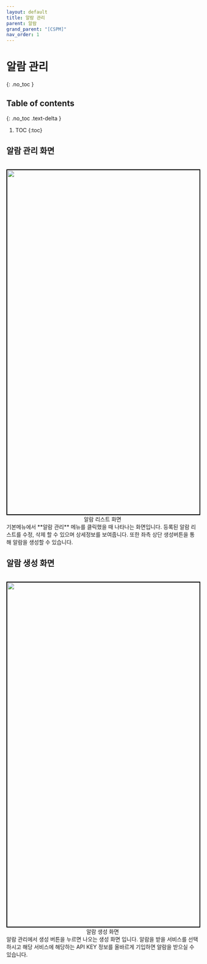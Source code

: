 ```yaml
---
layout: default
title: 알람 관리
parent: 알람
grand_parent: "[CSPM]"
nav_order: 1
---
```


# 알람 관리
{: .no_toc }
<br>

## Table of contents
{: .no_toc .text-delta }

1. TOC
{:toc}

## 알람 관리 화면
<br>
<center>
    <img
        src="../../../../assets/images/알람 관리2.png"
        width="1600"
        height="900"
        style="border: 2px solid black;"
    />
    <figcaption>알람 리스트 화면</figcaption>
</center>
기본메뉴에서 **알람 관리** 메뉴를 클릭했을 때 나타나는 화면입니다.
등록된 알람 리스트를 수정, 삭제 할 수 있으며 상세정보를 보여줍니다.
또한 좌측 상단 생성버튼을 통해 알람을 생성할 수 있습니다.

## 알람 생성 화면
<br>
<center>
    <img
        src="../../../../assets/images/알람 관리1.png"
        width="1600"
        height="900"
        style="border: 2px solid black;"
    />
    <figcaption>알람 생성 화면</figcaption>
</center>
알람 관리에서 생성 버튼을 누르면 나오는 생성 화면 입니다.
알람을 받을 서비스를 선택하시고 해당 서비스에 해당하는 API KEY 정보를 올바르게 기입하면 알람을 받으실 수 있습니다.